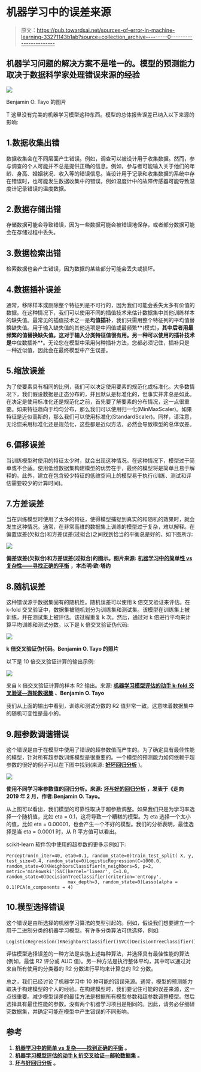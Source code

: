 # 机器学习中的误差来源

> 原文：<https://pub.towardsai.net/sources-of-error-in-machine-learning-33271143b1ab?source=collection_archive---------0----------------------->

## 机器学习问题的解决方案不是唯一的。模型的预测能力取决于数据科学家处理错误来源的经验

![](img/79250a2a0bfb0f2044747acf3677cf36.png)

Benjamin O. Tayo 的图片

T 这里没有完美的机器学习模型这种东西。模型的总体报告误差已纳入以下来源的影响:

## 1.数据收集出错

数据收集会在不同层面产生错误。例如，调查可以被设计用于收集数据。然而，参与调查的个人可能并不总是提供正确的信息。例如，参与者可能输入关于他们的年龄、身高、婚姻状况、收入等的错误信息。当设计用于记录和收集数据的系统中存在错误时，也可能发生数据收集中的错误，例如温度计中的故障传感器可能导致温度计记录错误的温度数据。

## 2.数据存储出错

存储数据可能会导致错误，因为一些数据可能会被错误地保存，或者部分数据可能会在存储过程中丢失。

## 3.数据检索出错

检索数据也会产生错误，因为数据的某些部分可能会丢失或损坏。

## 4.数据插补误差

通常，移除样本或删除整个特征列是不可行的，因为我们可能会丢失太多有价值的数据。在这种情况下，我们可以使用不同的插值技术来估计数据集中其他训练样本的缺失值。最常见的插值技术之一是**均值插补**，我们只需用整个特征列的平均值替换缺失值。用于输入缺失值的其他选项是中间值或最频繁**(模式)**，其中后者用最频繁的值替换缺失值。这对于输入分类特征值很有用。另一种可以使用的插补技术是**中位数插补**。无论您在模型中采用何种插补方法，您都必须记住，插补只是一种近似值，因此会在最终模型中产生误差。

## 5.缩放误差

为了使要素具有相同的比例，我们可以决定使用要素的规范化或标准化。大多数情况下，我们假设数据是正态分布的，并且默认是标准化的，但事实并非总是如此。在决定是使用标准化还是规范化之前，首先要了解要素的分布情况，这一点很重要。如果特征趋向于均匀分布，那么我们可以使用归一化(MinMaxScaler)。如果特征是近似高斯的，那么我们可以使用标准化(StandardScaler)。同样，请注意，无论您采用标准化还是规范化，这些都是近似方法，必然会导致模型的总体误差。

## 6.偏移误差

当训练模型时使用的特征太少时，就会出现这种情况。在这种情况下，模型过于简单或不合适。使用低维数据集构建模型的优势在于，最终的模型将是简单且易于解释的。此外，建立在包含较少特征的低维空间上的模型易于执行(训练、测试和评估需要较少的计算时间)。

## 7.方差误差

当在训练模型时使用了太多的特征，使得模型捕捉到真实的和随机的效果时，就会发生这种情况。通常，在非常高维的数据集上训练的模型过于复杂，难以解释。在偏置误差(欠拟合)和方差误差(过拟合)之间找到恰当的平衡总是好的，如下图所示:

![](img/71c6d9c18f387d16dc39d29f19d8048c.png)

**偏差误差(欠拟合)和方差误差(过拟合)的图示。图片来源:** [**机器学习中的简单性 vs 复杂性——寻找正确的平衡**](https://towardsdatascience.com/simplicity-vs-complexity-in-machine-learning-finding-the-right-balance-c9000d1726fb) **，本杰明·欧·塔约**

## 8.随机误差

这种错误源于数据集固有的随机性。随机误差可以使用 k 倍交叉验证来评估。在 k-fold 交叉验证中，数据集被随机划分为训练集和测试集。该模型在训练集上被训练，并在测试集上被评估。该过程重复 k 次。然后，通过对 k 倍进行平均来计算平均训练和测试分数。以下是 k 倍交叉验证伪代码:

![](img/c647167d4bcb9402c6f67ff3383d4e43.png)

**k 倍交叉验证伪代码。Benjamin O. Tayo 的照片**

以下是 10 倍交叉验证计算的输出示例:

![](img/4782abb1296c4516c053f5ebedfa9375.png)

来自 k 倍交叉验证计算的样本 R2 输出。来源: [**机器学习模型评估的动手 k-fold 交叉验证—游轮数据集**](https://medium.com/towards-artificial-intelligence/hands-on-k-fold-cross-validation-for-machine-learning-model-evaluation-cruise-ship-dataset-27390d58776d) **、Benjamin O. Tayo**

我们从上面的输出中看到，训练和测试分数的 R2 值非常一致。这意味着数据集中的随机可变性是最小的。

## 9.超参数调谐错误

这个错误是由于在模型中使用了错误的超参数值而产生的。为了确定具有最佳性能的模型，针对所有超参数训练模型是很重要的。一个模型的预测能力如何依赖于超参数的很好的例子可以在下图中找到(来源: [**好坏回归分析**](https://medium.com/towards-artificial-intelligence/bad-and-good-regression-analysis-700ca9b506ff) )。

![](img/d67027c0a3a5678333dcdcc09ee90c1d.png)

**使用不同学习率参数值的回归分析。来源:** [**坏与好的回归分析**](https://medium.com/towards-artificial-intelligence/bad-and-good-regression-analysis-700ca9b506ff) **，发表于《走向 2019 年 2 月，作者:Benjamin O. Tayo。**

从上图可以看出，我们模型的可靠性取决于超参数调整。如果我们只是为学习率选择一个随机值，比如 eta = 0.1，这将导致一个糟糕的模型。为 eta 选择一个太小的值，比如 eta = 0.00001，也会产生一个不好的模型。我们的分析表明，最佳选择是当 eta = 0.0001 时，从 R 平方值可以看出。

scikit-learn 软件包中使用的超参数的更多示例如下:

```
Perceptron(n_iter=40, eta0=0.1, random_state=0)train_test_split( X, y, test_size=0.4, random_state=0)LogisticRegression(C=1000.0, random_state=0)KNeighborsClassifier(n_neighbors=5, p=2, metric='minkowski')SVC(kernel='linear', C=1.0, random_state=0)DecisionTreeClassifier(criterion='entropy', 
                       max_depth=3, random_state=0)Lasso(alpha = 0.1)PCA(n_components = 4)
```

## 10.模型选择错误

这个错误是由所选择的机器学习算法的类型引起的。例如，假设我们想要建立一个用于二进制分类的机器学习模型。有许多分类算法可供选择，例如:

```
LogisticRegression()KNeighborsClassifier()SVC()DecisionTreeClassifier()RandomForestClassifier()GaussianNB()
```

评估模型选择误差的一种方法是实施上述每种算法，并选择具有最佳性能的算法(例如，最佳 R2 评分或 AUC 值)。另一种方法是执行整体平均，其中可以通过对来自所有使用的分类器的 R2 分数进行平均来计算总的 R2 分数。

总之，我们已经讨论了机器学习中 10 种可能的错误来源。通常，模型的预测能力取决于构建模型的个人的经验。在构建模型时，我们要记住可能的误差来源，这一点很重要。减少模型误差的最佳方法是根据所有模型参数和超参数调整模型。然后选择具有最佳性能的参数。没有两个机器学习项目是相同的。因此，请务必仔细研究数据集，并确定可能在模型中产生错误的不同影响。

## 参考

1.  [**机器学习中的简单 vs 复杂——找到正确的平衡**](https://towardsdatascience.com/simplicity-vs-complexity-in-machine-learning-finding-the-right-balance-c9000d1726fb) **。**
2.  [**机器学习模型评估的动手 k 折交叉验证—邮轮数据集**](https://medium.com/towards-artificial-intelligence/hands-on-k-fold-cross-validation-for-machine-learning-model-evaluation-cruise-ship-dataset-27390d58776d) **。**
3.  [**坏与好回归分析**](https://medium.com/towards-artificial-intelligence/bad-and-good-regression-analysis-700ca9b506ff) **。**